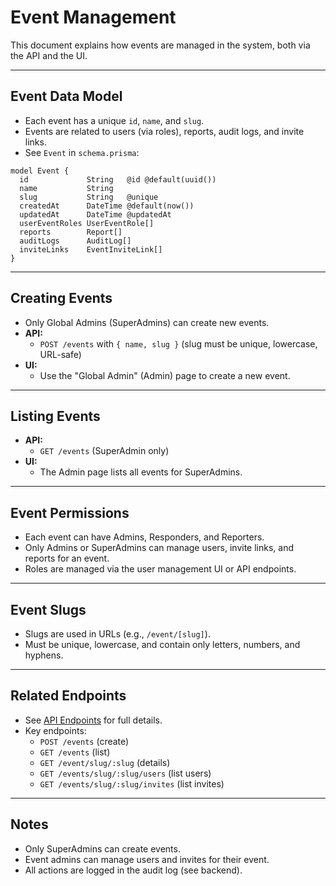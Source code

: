 # Event Management

This document explains how events are managed in the system, both via the API and the UI.

---

## Event Data Model
- Each event has a unique `id`, `name`, and `slug`.
- Events are related to users (via roles), reports, audit logs, and invite links.
- See `Event` in `schema.prisma`:

```prisma
model Event {
  id             String   @id @default(uuid())
  name           String
  slug           String   @unique
  createdAt      DateTime @default(now())
  updatedAt      DateTime @updatedAt
  userEventRoles UserEventRole[]
  reports        Report[]
  auditLogs      AuditLog[]
  inviteLinks    EventInviteLink[]
}
```

---

## Creating Events
- Only Global Admins (SuperAdmins) can create new events.
- **API:**
  - `POST /events` with `{ name, slug }` (slug must be unique, lowercase, URL-safe)
- **UI:**
  - Use the "Global Admin" (Admin) page to create a new event.

---

## Listing Events
- **API:**
  - `GET /events` (SuperAdmin only)
- **UI:**
  - The Admin page lists all events for SuperAdmins.

---

## Event Permissions
- Each event can have Admins, Responders, and Reporters.
- Only Admins or SuperAdmins can manage users, invite links, and reports for an event.
- Roles are managed via the user management UI or API endpoints.

---

## Event Slugs
- Slugs are used in URLs (e.g., `/event/[slug]`).
- Must be unique, lowercase, and contain only letters, numbers, and hyphens.

---

## Related Endpoints
- See [API Endpoints](./api-endpoints.md) for full details.
- Key endpoints:
  - `POST /events` (create)
  - `GET /events` (list)
  - `GET /event/slug/:slug` (details)
  - `GET /events/slug/:slug/users` (list users)
  - `GET /events/slug/:slug/invites` (list invites)

---

## Notes
- Only SuperAdmins can create events.
- Event admins can manage users and invites for their event.
- All actions are logged in the audit log (see backend). 